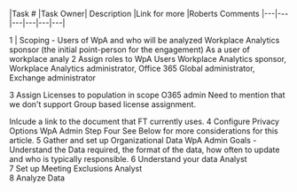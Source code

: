 |Task #	|Task	Owner|	Description	|Link for more	|Roberts Comments 
|---|---|---|---|---|---|

1 |	Scoping - Users of WpA and who will be analyzed 
	Workplace Analytics sponsor (the initial point-person for the engagement)
 	 	 	As a user of workplace analy
2	Assign roles to WpA Users	Workplace Analytics sponsor, Workplace Analytics administrator, Office 365 Global administrator, Exchange administrator
 	 	 	
 3	Assign Licenses to population in scope	 O365 admin	 	 	Need to mention that we don't support Group based license assignment. 

Inlcude a link to the document that FT currently uses. 
 4	Configure Privacy Options	WpA Admin	 	 Step Four
See Below for more considerations for this article. 
5	Gather and set up Organizational Data	WpA Admin			Goals -
Understand the Data required, the format of the data, how often to update and who is typically responsible. 
6	Understand your data 	Analyst			
7	Set up Meeting Exclusions	Analyst			
8	Analyze Data 				
